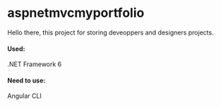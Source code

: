 # aspnetmvcmyportfolio
Hello there, this project for storing deveoppers and designers projects.
<br><h4>Used:</h4>
<p>.NET Framework 6</p>
<h4>Need to use:</h4>
<p>Angular CLI</p>

